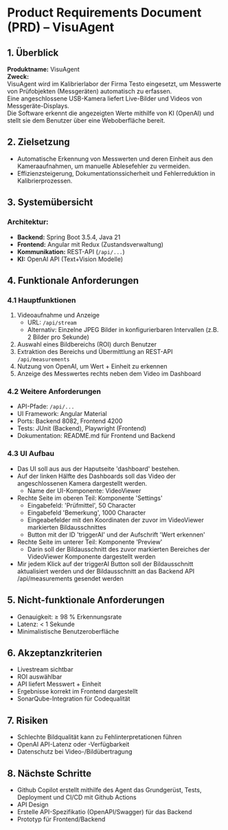 # Product Requirements Document (PRD) – VisuAgent

## 1. Überblick
**Produktname:** VisuAgent  
**Zweck:**  
VisuAgent wird im Kalibrierlabor der Firma Testo eingesetzt, um Messwerte von Prüfobjekten (Messgeräten) automatisch zu erfassen.  
Eine angeschlossene USB-Kamera liefert Live-Bilder und Videos von Messgeräte-Displays.  
Die Software erkennt die angezeigten Werte mithilfe von KI (OpenAI) und stellt sie dem Benutzer über eine Weboberfläche bereit.

## 2. Zielsetzung
- Automatische Erkennung von Messwerten und deren Einheit aus den Kameraaufnahmen, um manuelle Ablesefehler zu vermeiden.
- Effizienzsteigerung, Dokumentationssicherheit und Fehlerreduktion in Kalibrierprozessen.

## 3. Systemübersicht

### Architektur:
- **Backend:** Spring Boot 3.5.4, Java 21
- **Frontend:** Angular mit Redux (Zustandsverwaltung)
- **Kommunikation:** REST-API (`/api/...`)
- **KI:** OpenAI API (Text+Vision Modelle)

## 4. Funktionale Anforderungen

### 4.1 Hauptfunktionen
1. Videoaufnahme und Anzeige 
   - URL: `/api/stream`
   - Alternativ: Einzelne JPEG Bilder in konfigurierbaren Intervallen (z.B. 2 Bilder pro Sekunde)
2. Auswahl eines Bildbereichs (ROI) durch Benutzer
3. Extraktion des Bereichs und Übermittlung an REST-API `/api/measurements`
4. Nutzung von OpenAI, um Wert + Einheit zu erkennen
5. Anzeige des Messwertes rechts neben dem Video im Dashboard

### 4.2 Weitere Anforderungen
- API-Pfade: `/api/...`
- UI Framework: Angular Material
- Ports: Backend 8082, Frontend 4200
- Tests: JUnit (Backend), Playwright (Frontend)
- Dokumentation: README.md für Frontend und Backend

### 4.3 UI Aufbau
- Das UI soll aus aus der Haputseite 'dashboard' bestehen. 
- Auf der linken Hälfte des Dashboards soll das Video der angeschlossenen Kamera dargestellt werden. 
  - Name der UI-Komponente: VideoViewer
- Rechte Seite im oberen Teil: Komponente 'Settings' 
  - Eingabefeld: 'Prüfmittel', 50 Character
  - Eingabefeld 'Bemerkung', 1000 Character
  - Eingeabefelder mit den Koordinaten der zuvor im VideoViewer markierten Bildausschnittes
  - Button mit der ID 'triggerAI' und der Aufschrift 'Wert erkennen'
- Rechte Seite im unterer Teil: Komponente 'Preview'    
  - Darin soll der Bildausschnitt des zuvor markierten Bereiches der VideoViewer Komponente dargestellt werden
- Mir jedem Klick auf der triggerAI Button soll der Bildausschnitt aktualisiert werden und der Bildausschnitt an das Backend API /api/measurements gesendet werden

## 5. Nicht-funktionale Anforderungen
- Genauigkeit: ≥ 98 % Erkennungsrate
- Latenz: < 1 Sekunde
- Minimalistische Benutzeroberfläche

## 6. Akzeptanzkriterien
- Livestream sichtbar
- ROI auswählbar
- API liefert Messwert + Einheit
- Ergebnisse korrekt im Frontend dargestellt
- SonarQube-Integration für Codequalität

## 7. Risiken
- Schlechte Bildqualität kann zu Fehlinterpretationen führen
- OpenAI API-Latenz oder -Verfügbarkeit
- Datenschutz bei Video-/Bildübertragung

## 8. Nächste Schritte
- Github Copilot erstellt mithilfe des Agent das Grundgerüst, Tests, Deployment und CI/CD mit Github Actions
- API Design
- Erstelle API-Spezifikatio (OpenAPI/Swagger) für das Backend 
- Prototyp für Frontend/Backend


